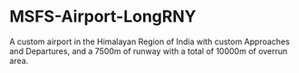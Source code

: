 # MSFS-Airport-LongRNY
A custom airport in the Himalayan Region of India with custom Approaches and Departures, and a 7500m of runway with a total of 10000m of overrun area.
